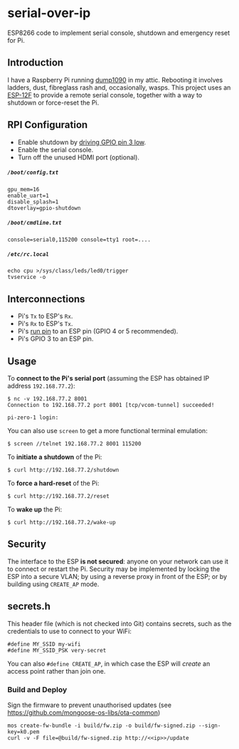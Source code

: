 # serial-over-ip
ESP8266 code to implement serial console, shutdown and emergency reset for Pi.

## Introduction

I have a Raspberry Pi running [dump1090](https://github.com/adsbxchange/dump1090-mutability) in my attic. Rebooting it involves
ladders, dust, fibreglass rash and, occasionally, wasps. This project uses an [ESP-12F](https://en.wikipedia.org/wiki/ESP8266)
to provide a remote serial console, together with a way to shutdown or force-reset the Pi.

## RPI Configuration

* Enable shutdown by [driving GPIO pin 3 low](https://github.com/raspberrypi/firmware/blob/master/boot/overlays/README).
* Enable the serial console.
* Turn off the unused HDMI port (optional).

##### `/boot/config.txt`

```
gpu_mem=16
enable_uart=1
disable_splash=1
dtoverlay=gpio-shutdown
```

##### `/boot/cmdline.txt`

```
console=serial0,115200 console=tty1 root=....
```

##### `/etc/rc.local`

```
echo cpu >/sys/class/leds/led0/trigger
tvservice -o
```

## Interconnections

* Pi's `Tx` to ESP's `Rx`.
* Pi's `Rx` to ESP's `Tx`.
* Pi's  [run pin](https://forums.raspberrypi.com/viewtopic.php?t=218600) to an ESP pin (GPIO 4 or 5 recommended).
* Pi's  GPIO 3 to an ESP pin.

## Usage

To **connect to the Pi's serial port** (assuming the ESP has obtained IP address `192.168.77.2`):

```
$ nc -v 192.168.77.2 8001
Connection to 192.168.77.2 port 8001 [tcp/vcom-tunnel] succeeded!

pi-zero-1 login:
```

You can also use `screen` to get a more functional terminal emulation:

```
$ screen //telnet 192.168.77.2 8001 115200
```

To **initiate a shutdown** of the Pi:

```
$ curl http://192.168.77.2/shutdown
```

To **force a hard-reset** of the Pi:

```
$ curl http://192.168.77.2/reset
```

To **wake up** the Pi:

```
$ curl http://192.168.77.2/wake-up
```

## Security

The interface to the ESP **is not secured**: anyone on your network can use it to connect or restart the Pi. Security may be implemented by
locking the ESP into a secure VLAN; by using a reverse proxy in front of the ESP; or by building using `CREATE_AP` mode.

## secrets.h

This header file (which is not checked into Git) contains secrets, such as the credentials to use to connect to your WiFi:

```
#define MY_SSID my-wifi
#define MY_SSID_PSK very-secret
```

You can also `#define CREATE_AP`, in which case the ESP will _create_ an access point rather than join one.

### Build and Deploy

Sign the firmware to prevent unauthorised updates (see https://github.com/mongoose-os-libs/ota-common)

```
mos create-fw-bundle -i build/fw.zip -o build/fw-signed.zip --sign-key=k0.pem
curl -v -F file=@build/fw-signed.zip http://<<ip>>/update
```

